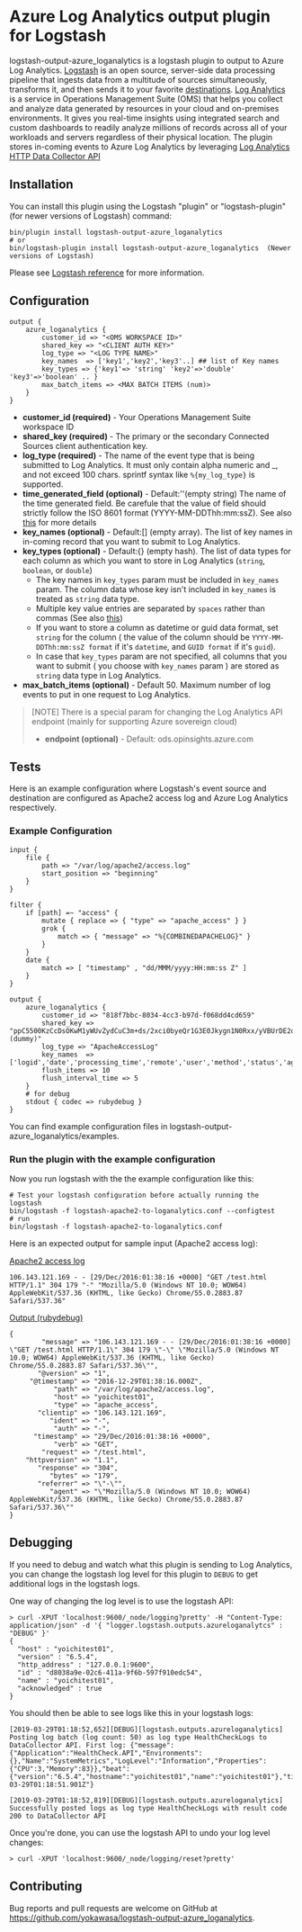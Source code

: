 # Azure Log Analytics output plugin for Logstash 
logstash-output-azure_loganalytics is a logstash plugin to output to Azure Log Analytics. [Logstash](https://www.elastic.co/products/logstash) is an open source, server-side data processing pipeline that ingests data from a multitude of sources simultaneously, transforms it, and then sends it to your favorite [destinations](https://www.elastic.co/products/logstash). [Log Analytics](https://azure.microsoft.com/en-us/services/log-analytics/) is a service in Operations Management Suite (OMS) that helps you collect and analyze data generated by resources in your cloud and on-premises environments. It gives you real-time insights using integrated search and custom dashboards to readily analyze millions of records across all of your workloads and servers regardless of their physical location. The plugin stores in-coming events to Azure Log Analytics by leveraging [Log Analytics HTTP Data Collector API](https://docs.microsoft.com/en-us/azure/log-analytics/log-analytics-data-collector-api)

## Installation

You can install this plugin using the Logstash "plugin" or "logstash-plugin" (for newer versions of Logstash) command:
```
bin/plugin install logstash-output-azure_loganalytics
# or
bin/logstash-plugin install logstash-output-azure_loganalytics  (Newer versions of Logstash)
```
Please see [Logstash reference](https://www.elastic.co/guide/en/logstash/current/offline-plugins.html) for more information.

## Configuration

```
output {
    azure_loganalytics {
        customer_id => "<OMS WORKSPACE ID>"
        shared_key => "<CLIENT AUTH KEY>"
        log_type => "<LOG TYPE NAME>"
        key_names  => ['key1','key2','key3'..] ## list of Key names
        key_types => {'key1'=> 'string' 'key2'=>'double' 'key3'=>'boolean' .. }
        max_batch_items => <MAX BATCH ITEMS (num)>
    }
}
```

 * **customer\_id (required)** - Your Operations Management Suite workspace ID
 * **shared\_key (required)** - The primary or the secondary Connected Sources client authentication key.
 * **log\_type (required)** - The name of the event type that is being submitted to Log Analytics. It must only contain alpha numeric and _, and not exceed 100 chars. sprintf syntax like `%{my_log_type}` is supported.
 * **time\_generated\_field (optional)** - Default:''(empty string) The name of the time generated field. Be carefule that the value of field should strictly follow the ISO 8601 format (YYYY-MM-DDThh:mm:ssZ). See also [this](https://docs.microsoft.com/en-us/azure/log-analytics/log-analytics-data-collector-api#create-a-request) for more details
 * **key\_names (optional)** - Default:[] (empty array). The list of key names in in-coming record that you want to submit to Log Analytics.
 * **key\_types (optional)** - Default:{} (empty hash). The list of data types for each column as which you want to store in Log Analytics (`string`, `boolean`, or `double`)
   * The key names in `key_types` param must be included in `key_names` param. The column data whose key isn't included in  `key_names` is treated as `string` data type.
   * Multiple key value entries are separated by `spaces` rather than commas (See also [this](https://www.elastic.co/guide/en/logstash/current/configuration-file-structure.html#hash))
   * If you want to store a column as datetime or guid data format, set `string` for the column ( the value of the column should be `YYYY-MM-DDThh:mm:ssZ format` if it's `datetime`, and `GUID format` if it's `guid`).
   * In case that `key_types` param are not specified, all columns that you want to submit ( you choose with `key_names` param ) are stored as `string` data type in Log Analytics.
 * **max_batch_items (optional)** - Default 50. Maximum number of log events to put in one request to Log Analytics.

> [NOTE] There is a special param for changing the Log Analytics API endpoint (mainly for supporting Azure sovereign cloud)
> * **endpoint (optional)** - Default: ods.opinsights.azure.com 

## Tests

Here is an example configuration where Logstash's event source and destination are configured as Apache2 access log and Azure Log Analytics respectively.

### Example Configuration
```
input {
    file {
        path => "/var/log/apache2/access.log"
        start_position => "beginning"
    }
}

filter {
    if [path] =~ "access" {
        mutate { replace => { "type" => "apache_access" } }
        grok {
            match => { "message" => "%{COMBINEDAPACHELOG}" }
        }
    }
    date {
        match => [ "timestamp" , "dd/MMM/yyyy:HH:mm:ss Z" ]
    }
}

output {
    azure_loganalytics {
        customer_id => "818f7bbc-8034-4cc3-b97d-f068dd4cd659"
        shared_key => "ppC5500KzCcDsOKwM1yWUvZydCuC3m+ds/2xci0byeQr1G3E0Jkygn1N0Rxx/yVBUrDE2ok3vf4ksXxcBmQQHw==(dummy)"
        log_type => "ApacheAccessLog"
        key_names  => ['logid','date','processing_time','remote','user','method','status','agent']
        flush_items => 10
        flush_interval_time => 5
    }
    # for debug
    stdout { codec => rubydebug }
}
```

You can find example configuration files in logstash-output-azure_loganalytics/examples.

### Run the plugin with the example configuration

Now you run logstash with the the example configuration like this:
```
# Test your logstash configuration before actually running the logstash
bin/logstash -f logstash-apache2-to-loganalytics.conf --configtest
# run
bin/logstash -f logstash-apache2-to-loganalytics.conf
```

Here is an expected output for sample input (Apache2 access log):

<u>Apache2 access log</u>
```
106.143.121.169 - - [29/Dec/2016:01:38:16 +0000] "GET /test.html HTTP/1.1" 304 179 "-" "Mozilla/5.0 (Windows NT 10.0; WOW64) AppleWebKit/537.36 (KHTML, like Gecko) Chrome/55.0.2883.87 Safari/537.36"
```

<u>Output (rubydebug)</u>
```
{
        "message" => "106.143.121.169 - - [29/Dec/2016:01:38:16 +0000] \"GET /test.html HTTP/1.1\" 304 179 \"-\" \"Mozilla/5.0 (Windows NT 10.0; WOW64) AppleWebKit/537.36 (KHTML, like Gecko) Chrome/55.0.2883.87 Safari/537.36\"",
       "@version" => "1",
     "@timestamp" => "2016-12-29T01:38:16.000Z",
           "path" => "/var/log/apache2/access.log",
           "host" => "yoichitest01",
           "type" => "apache_access",
       "clientip" => "106.143.121.169",
          "ident" => "-",
           "auth" => "-",
      "timestamp" => "29/Dec/2016:01:38:16 +0000",
           "verb" => "GET",
        "request" => "/test.html",
    "httpversion" => "1.1",
       "response" => "304",
          "bytes" => "179",
       "referrer" => "\"-\"",
          "agent" => "\"Mozilla/5.0 (Windows NT 10.0; WOW64) AppleWebKit/537.36 (KHTML, like Gecko) Chrome/55.0.2883.87 Safari/537.36\""
}
```

## Debugging
If you need to debug and watch what this plugin is sending to Log Analytics, you can change the logstash log level for this plugin to `DEBUG` to get additional logs in the logstash logs.

One way of changing the log level is to use the logstash API:

```
> curl -XPUT 'localhost:9600/_node/logging?pretty' -H "Content-Type: application/json" -d '{ "logger.logstash.outputs.azureloganalytcs" : "DEBUG" }'
{
  "host" : "yoichitest01",
  "version" : "6.5.4",
  "http_address" : "127.0.0.1:9600",
  "id" : "d8038a9e-02c6-411a-9f6b-597f910edc54",
  "name" : "yoichitest01",
  "acknowledged" : true
}
```

You should then be able to see logs like this in your logstash logs:

```
[2019-03-29T01:18:52,652][DEBUG][logstash.outputs.azureloganalytics] Posting log batch (log count: 50) as log type HealthCheckLogs to DataCollector API. First log: {"message":{"Application":"HealthCheck.API","Environments":{},"Name":"SystemMetrics","LogLevel":"Information","Properties":{"CPU":3,"Memory":83}},"beat":{"version":"6.5.4","hostname":"yoichitest01","name":"yoichitest01"},"timestamp":"2019-03-29T01:18:51.901Z"}

[2019-03-29T01:18:52,819][DEBUG][logstash.outputs.azureloganalytics] Successfully posted logs as log type HealthCheckLogs with result code 200 to DataCollector API
```

Once you're done, you can use the logstash API to undo your log level changes:

```
> curl -XPUT 'localhost:9600/_node/logging/reset?pretty'
```

## Contributing

Bug reports and pull requests are welcome on GitHub at https://github.com/yokawasa/logstash-output-azure_loganalytics.
